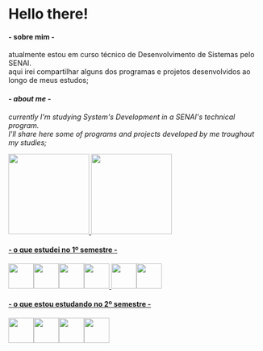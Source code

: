 # Hello there!

<h4>- sobre mim -</h4>
atualmente estou em curso técnico de Desenvolvimento de Sistemas pelo SENAI.<br>
aqui irei compartilhar alguns dos programas e projetos desenvolvidos ao longo
de meus estudos;

<i><h4>- about me - </h4>
currently I'm studying System's Development in a SENAI's technical program.<br>
I'll share here some of programs and projects developed by me troughout my studies;</i>



<div>
<a href="https://github.com/o-Drive">
<img height="160em" src="https://github-readme-stats.vercel.app/api?username=o-Drive&amp;show_icons=true&amp;theme=gotham&amp;include_all_commits=true&amp;count_private=true">
<img height="160em" src="https://github-readme-stats.vercel.app/api/top-langs/?username=o-Drive&amp;layout=compact&amp;langs_count=7&amp;theme=gotham">
</div>
  
<h4>- o que estudei no 1º semestre -</h4>
<img src="https://cdn.jsdelivr.net/gh/devicons/devicon/icons/python/python-original-wordmark.svg" height=50px width=50px/><img src="https://cdn.jsdelivr.net/gh/devicons/devicon/icons/html5/html5-plain-wordmark.svg" height=50px width=50px/><img src="https://cdn.jsdelivr.net/gh/devicons/devicon/icons/css3/css3-plain-wordmark.svg" height=50px width=50px/><img src="https://cdn.jsdelivr.net/gh/devicons/devicon/icons/bootstrap/bootstrap-plain.svg" height=50px width=50px/>   <img src="https://cdn.jsdelivr.net/gh/devicons/devicon/icons/figma/figma-original.svg" height=50px width=50px/><img src="https://cdn.jsdelivr.net/gh/devicons/devicon/icons/sqlite/sqlite-original.svg" height=50px width=50px/>

<h4>- o que estou estudando no 2º semestre -</h4>
<img src="https://cdn.jsdelivr.net/gh/devicons/devicon/icons/java/java-original.svg" height=50px width=50px/><img src="https://cdn.jsdelivr.net/gh/devicons/devicon/icons/javascript/javascript-plain.svg" height=50px width=50px/><img src="https://cdn.jsdelivr.net/gh/devicons/devicon/icons/git/git-original.svg" height=50px width=50px/><img src="https://cdn.jsdelivr.net/gh/devicons/devicon/icons/react/react-original.svg" height=50px width=50px/>
